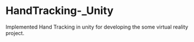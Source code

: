 # HandTracking-_Unity
Implemented Hand Tracking in unity for developing the some virtual reality project.

